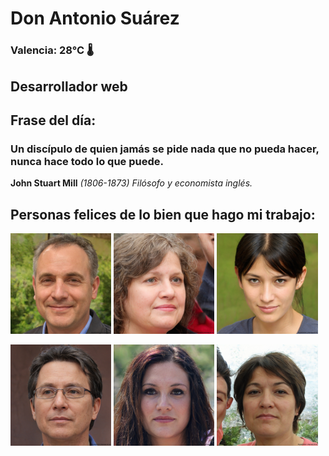 # Don Antonio Suárez
### Valencia:  28°C 🌡️
## Desarrollador web
## Frase del día:
<!-- START QUOTE -->
### Un discípulo de quien jamás se pide nada que no pueda hacer, nunca hace todo lo que puede.
**John Stuart Mill** *(1806-1873) Filósofo y economista inglés.*
<!-- END QUOTE -->






## Personas felices de lo bien que hago mi trabajo:

<p float="left">
  <img src="src/image_0.png" width="32%" />
  <img src="src/image_1.png" width="32%" /> 
  <img src="src/image_2.png" width="32%" />
</p>
<p float="left">
  <img src="src/image_3.png" width="32%" />
  <img src="src/image_4.png" width="32%" /> 
  <img src="src/image_5.png" width="32%" />
</p>